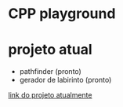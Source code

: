 # CPP playground

# projeto atual

- pathfinder (pronto)
- gerador de labirinto (pronto)


[link do projeto atualmente](https://bielmaxbr.github.io/cpp-playground/)
